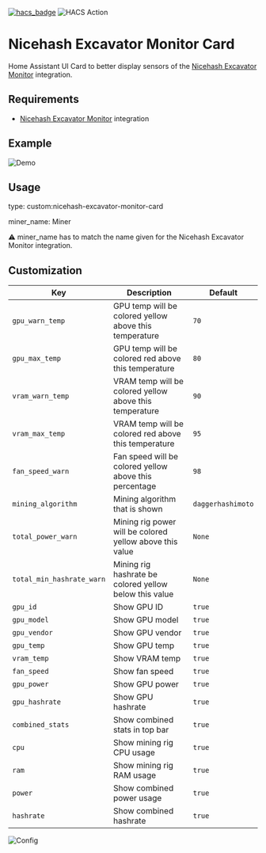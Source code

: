 
[![hacs_badge](https://img.shields.io/badge/HACS-Default-41BDF5.svg)](https://github.com/hacs/integration)
![HACS Action](https://github.com/MesserschmittX/hacs-nicehash-excavator/actions/workflows/hacs.yml/badge.svg?style=for-the-badge)


# Nicehash Excavator Monitor Card
Home Assistant UI Card to better display sensors of the [Nicehash Excavator Monitor](https://github.com/MesserschmittX/ha-nicehash-excavator-monitor) integration.


Requirements
------
- [Nicehash Excavator Monitor](https://github.com/MesserschmittX/ha-nicehash-excavator-monitor) integration


Example
------
![Demo](https://github.com/MesserschmittX/lovelace-nicehash-excavator-monitor-card/blob/bdb1e7395937f5c307aeb4f9e99d5ee0f4a79d0e/images/card_demo.png)


Usage
------
type: custom:nicehash-excavator-monitor-card

miner_name: Miner

⚠ miner_name has to match the name given for the Nicehash Excavator Monitor integration.


Customization
------

Key | Description | Default
------------ | ------------- | -------------
`gpu_warn_temp` | GPU temp will be colored yellow above this temperature | `70`
`gpu_max_temp` | GPU temp will be colored red above this temperature | `80`
`vram_warn_temp` | VRAM temp will be colored yellow above this temperature | `90`
`vram_max_temp` | VRAM temp will be colored red above this temperature | `95`
`fan_speed_warn` | Fan speed will be colored yellow above this percentage | `98`
`mining_algorithm` | Mining algorithm that is shown | `daggerhashimoto`
`total_power_warn` | Mining rig power will be colored yellow above this value | `None`
`total_min_hashrate_warn` | Mining rig hashrate be colored yellow below this value | `None`
`gpu_id` | Show GPU ID | `true`
`gpu_model` | Show GPU model | `true`
`gpu_vendor` | Show GPU vendor | `true`
`gpu_temp` | Show GPU temp | `true`
`vram_temp` | Show VRAM temp | `true`
`fan_speed` | Show fan speed | `true`
`gpu_power` | Show GPU power | `true`
`gpu_hashrate` | Show GPU hashrate | `true`
`combined_stats` | Show combined stats in top bar | `true`
`cpu` | Show mining rig CPU usage | `true`
`ram` | Show mining rig RAM usage | `true`
`power` | Show combined power usage | `true`
`hashrate` | Show combined hashrate | `true`

![Config](https://github.com/MesserschmittX/lovelace-nicehash-excavator-monitor-card/blob/02102895984b79f248cf21d85cb5419e64480dbf/images/card_config.png)
